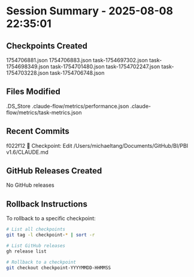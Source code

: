 # Session Summary - 2025-08-08 22:35:01

## Checkpoints Created
1754706881.json
1754706883.json
task-1754697302.json
task-1754698349.json
task-1754701480.json
task-1754702247.json
task-1754703228.json
task-1754706748.json

## Files Modified
.DS_Store
.claude-flow/metrics/performance.json
.claude-flow/metrics/task-metrics.json

## Recent Commits
f022f12 🔖 Checkpoint: Edit /Users/michaeltang/Documents/GitHub/BI/PBI v1.6/CLAUDE.md

## GitHub Releases Created
No GitHub releases

## Rollback Instructions
To rollback to a specific checkpoint:
```bash
# List all checkpoints
git tag -l checkpoint-* | sort -r

# List GitHub releases
gh release list

# Rollback to a checkpoint
git checkout checkpoint-YYYYMMDD-HHMMSS
```
